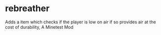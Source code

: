 # rebreather
Adds a item which checks if the player is low on air if so provides air at the cost of durability, A Minetest Mod
